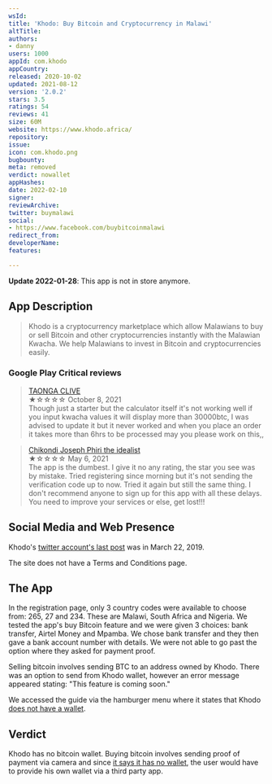 ```yaml
---
wsId: 
title: 'Khodo: Buy Bitcoin and Cryptocurrency in Malawi'
altTitle: 
authors:
- danny
users: 1000
appId: com.khodo
appCountry: 
released: 2020-10-02
updated: 2021-08-12
version: '2.0.2'
stars: 3.5
ratings: 54
reviews: 41
size: 60M
website: https://www.khodo.africa/
repository: 
issue: 
icon: com.khodo.png
bugbounty: 
meta: removed
verdict: nowallet
appHashes: 
date: 2022-02-10
signer: 
reviewArchive: 
twitter: buymalawi
social:
- https://www.facebook.com/buybitcoinmalawi
redirect_from: 
developerName: 
features: 

---
```


**Update 2022-01-28**: This app is not in store anymore.

## App Description

> Khodo is a cryptocurrency marketplace which allow Malawians to buy or sell Bitcoin and other cryptocurrencies instantly with the Malawian Kwacha. We help Malawians to invest in Bitcoin and cryptocurrencies easily.

### Google Play Critical reviews

> [TAONGA CLIVE](https://play.google.com/store/apps/details?id=com.khodo&reviewId=gp%3AAOqpTOFN1h64FtFEMsJhBIdOELLN2esigZMXrPN6X3D6ehmuJC9xk9wV55tH4o84NcIqbcLtmG3c8Fr8gpw9Y_s)<br>
  ★☆☆☆☆ October 8, 2021 <br>
       Though just a starter but the calculator itself it's not working well if you input kwacha values it will display more than 30000btc, I was advised to update it but it never worked and when you place an order it takes more than 6hrs to be processed may you please work on this,,

> [Chikondi Joseph Phiri the idealist](https://play.google.com/store/apps/details?id=com.khodo&reviewId=gp%3AAOqpTOHvKzCQKzqvSuY7KlT9t1T00RKG5VW8h5Kzy0LXX3ENcwp0cRK7RnIDfSXtrZJQNMuH71xb3IPqFhfGc3Y)<br>
  ★☆☆☆☆ May 6, 2021 <br>
       The app is the dumbest. I give it no any rating, the star you see was by mistake. Tried registering since morning but it's not sending the verification code up to now. Tried it again but still the same thing. I don't recommend anyone to sign up for this app with all these delays. You need to improve your services or else, get lost!!!

## Social Media and Web Presence

Khodo's [twitter account's last post](https://twitter.com/BuyMalawi/status/1109097963555561473) was in March 22, 2019.

The site does not have a Terms and Conditions page.

## The App

In the registration page, only 3 country codes were available to choose from: 265, 27 and 234. These are Malawi, South Africa and Nigeria. We tested the app's buy Bitcoin feature and we were given 3 choices: bank transfer, Airtel Money and Mpamba. We chose bank transfer and they then gave a bank account number with details. We were not able to go past the option where they asked for payment proof.

Selling bitcoin involves sending BTC to an address owned by Khodo. There was an option to send from Khodo wallet, however an error message appeared stating: "This feature is coming soon."

We accessed the guide via the hamburger menu where it states that Khodo [does not have a wallet](https://twitter.com/BitcoinWalletz/status/1456555842543636485/photo/1).

## Verdict

Khodo has no bitcoin wallet. Buying bitcoin involves sending proof of payment via camera and since [it says it has no wallet](https://twitter.com/BitcoinWalletz/status/1456555842543636485/photo/1), the user would have to provide his own wallet via a third party app.
